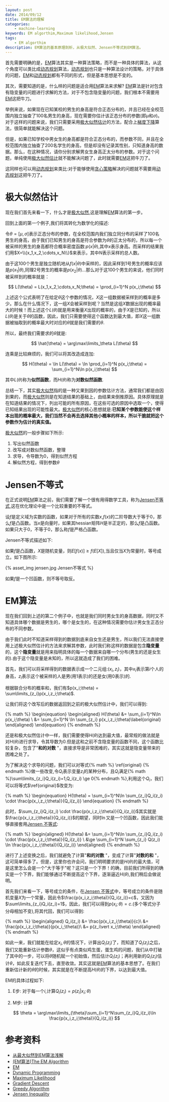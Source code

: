 ```yaml
---
layout: post
date: 2014/09/12
title: EM算法的理解
categories: 
    - machine-learning
keywords: EM algorthim,Maximum likelihood,Jensen
tags: 
    - EM algorthim
description: EM算法的基本原理剖析，从极大似然、Jensen不等式到EM算法。
---
```


首先需要明确的是，[EM][]算法其实是一种算法策略，而不是一种具体的算法，从这个角度可以类比成[动态规划][Dynamic programming]算法，[动态规划][Dynamic programming]也只是一种算法设计的策略，对于具体的问题，[EM][]和[动态规划][Dynamic programming]都有不同的形式，但是基本思想是不变的。

其次，需要知道的是，什么样的问题是适合用[EM][]算法来求解? [EM][]算法是针对包含有隐变量的问题进行求解的方法，对于不包含隐变量的问题，我们根本不需要用[EM][]这把牛刀。

举例来说，如果现在已知某校的男生的身高是符合正态分布的，并且已经在全校范围内独立抽查了100名男生的身高，现在需要你估计该正态分布的参数(即$\mu$和$\sigma$)。对于这样的问题来说，我们只需要采用[极大似然估计][Maximum Likelihood]的方法，配合上[梯度下降][Gradient Descent]算法，很简单就能解决这个问题。

但是，如果已知学校中男女生的身高都是符合正态分布的，而参数不同，并且在全校范围内独立抽查了200名学生的身高，但是却没有记录其性别，只知道身高的数据。那么，在这种情况，请你分别求解男女生身高正太分布的参数。对于这个问题，单纯使用[极大似然估计][Maximum Likelihood]就不能解决问题了，此时就需要[EM][]这把牛刀了。

这同样也可以用[动态规划][Dynamic Programming]来类比:对于能够使用[贪心策略][Greedy Algorithm]解决的问题就不需要用[动态规划][Dynamic Programming]这把牛刀了。


# 极大似然估计

现在我们首先来看一下，什么才是[极大似然][Maximum Likelihood],这是理解[EM][]算法的第一步。

回到上面的第一个例子,我们将其转化为数学化的描述:

令$\theta=[\mu,\sigma]$表示正态分布的参数，在全校范围内我们独立同分布的采样了100名男生的身高，由于我们已知男生的身高是符合参数为$\theta$的正太分布的，所以每一个被采样的男生的身高都符合概率密度函数:$p(x\vert \theta)$,其中$x$表示身高。而采样的结果我们用$X=\\{x_1,x_2,\cdots,x_N\\}$来表示，其中$N$表示采样的总人数。

由于这100个男生是独立随机地从$f(x\vert \theta)$中采样的，因此采样到1号男生的概率应该是$p(x_1\vert \theta)$,同理2号男生的概率是$p(x_2\vert \theta)$...那么对于这100个男生的来说，他们同时被采样到的概率就是：

$$
L(\theta) = L(x_1,x_2,\cdots,x_N;\theta) = \prod_{i=1}^N p(x_i;\theta)
$$

上述这个公式表明了在给定$\theta$这个参数的情况，$X$这一组数据被采样到的概率是多少。那么在什么情况下，这一组$X$会被采样到呢？当然是这组$X$数据出现的概率最大的时候！而上述这个$L(\theta)$就是用来衡量$X$出现的概率的，由于$X$是已知的，所以$L(\theta)$是关于$\theta$的函数，因此，我们只需要使得这个函数达到最大值，即$X$这一组数据被抽取到的概率最大时对应的$\theta$就是我们需要的$\theta$.

所以，最终我们需要求的$\theta$就是:

$$
\hat{\theta} = \arg\max\limits_\theta L(\theta)
$$

连乘是比较麻烦的，我们可以将其改造成连加:

$$
H(\theta) = \ln L(\theta) = \ln \prod_{i=1}^N p(x_i;\theta) = \sum_{i=1}^N\ln p(x_i;\theta)
$$

其中$L(\theta)$称为**似然函数**，而$H(\theta)$称为**对数似然函数**.

总结一下，其实[极大似然][Maximum Likelihood]指的是一种又果到因的参数估计方法，通常我们都是由因到果的，而[极大似然][Maximum Likelihood]则是在知道结果的基础上，由结果来倒推原因。具体原理就是在知道结果的情况下，列出可能的所有原因，在这些可选的原因中选取一个，使得已知结果出现的可能性最大。[极大似然][Maximum Likelihood]的核心思想就是:**已知某个参数能使这个样本出现的概率最大，我们当然不会再去选择其他小概率的样本，所以干脆就把这个参数作为估计的真实值。**

[极大似然][Maximum Likelihood]的一般步骤如下所示:

1. 写出似然函数
2. 改写成对数似然函数，整理
3. 求导，令导数为0，得到似然方程
4. 解似然方程，得到参数$\theta$

# Jensen不等式

在正式说明[EM][]算法之前，我们需要了解一个很有用得数学工具，称为[Jensen不等式][Jensen Inequality],这在优化理论中是一个比较重要的不等式。

设$f$是定义域为实数的函数，如果对于所有的实数$x$,$f(x)$的二阶导数大于等于0，那么$f$是凸函数。当$x$是向量时，如果其hessian矩阵$H$是半正定的，那么$f$是凸函数。如果只大于0，不等于0，那么称$f$是严格凸函数。

Jensen不等式描述如下:

如果$f$是凸函数，$X$是随机变量，则$E[f(x)] \ge f(E[X])$,当且仅当$X$为常量时，等号成立。如下图所示:

{% asset_img jensen.jpg Jensen不等式 %}

如果$f$是一个凹函数，则不等号取反。

# EM算法

现在我们回到上述的第二个例子中，也就是我们同时男女生的身高数据，同时又不知道具体哪个数据是男生的，哪个是女生的，在这种情况需要你估计男女生正态分布的不同参数。

由于我们此时不知道采样得到的数据到底来自女生还是男生，所以我们无法直接使用上述极大似然估计的方法来求解其参数，此时我们称这样的数据是包含**隐变量**的，这个**隐变量**就是用来指明具体的每一个数据来自哪一个分布(男生的还是女生的).由于这个隐变量是未知的，所以这就造成了我们的困难。

首先，我们可以将采样得到的数据表示成一个二元组:$(x_i,z_i)$，其中$x_i$表示第$i$个人的身高，$z_i$表示这个被采样的人是男(用1表示)的还是女(用0表示)的.

根据联合分布的概率和，我们有$p(x_i;\theta) = \sum\limits_{z_i}p(x_i,z_i;\theta)$.

让我们将这个改写后的数据返回到之前的极大似然估计中，我们可以得到:

{% math %}
\begin{equation}
\begin{aligned}
H(\theta) &= \sum_{i=1}^N\ln p(x_i;\theta) \\
&= \sum_{i=1}^N \ln \sum_{z_i} p(x_i,z_i;\theta)\label{original}
\end{aligned}
\end{equation}
{% endmath %}

还是和极大似然估计中一样，我们需要使得$H(\theta)$达到最大值，最常规的做法就是对$H(\theta)$进行求导，令其导数为0.但是这和之前不含隐变量的函数不同，这个函数比较复杂，包含了"**和的对数** "，直接求导是非常困难的，其实这就是隐变量带来的困难之处了。

为了解决这个求导的问题，我们可以对等式{% math %} \ref{original} {% endmath %}做一些改变,令$Q_i$表示变量$z_i$的某种分布，且$Q_i$满足{% math %}\sum\limits_{z_i}Q_i(z_i)=1,Q_i(z_i) \ge 0{% endmath %},利用这个$Q_i$，我们可以将等式$\ref{original}$改变为:

{% math %}
\begin{equation}
H(\theta) = \sum_{i=1}^N\ln \sum_{z_i}Q_i(z_i) \cdot \frac{p(x_i,z_i;\theta)}{Q_i(z_i)}
\end{equation}
{% endmath %}

此时，$\sum_{z_i}Q_i(z_i) \cdot \frac{p(x_i,z_i;\theta)}{Q_i(z_i)}$其实就是$\frac{p(x_i,z_i;\theta)}{Q_i(z_i)}$的期望，同时$\ln$又是一个凹函数，因此我们能够直接套用[Jensen 不等式][Jensen Inequality]:

{% math %}
\begin{aligned}
H(\theta) &= \sum_{i=1}^N\ln \sum_{z_i}Q_i(z_i) \cdot \frac{p(x_i,z_i;\theta)}{Q_i(z_i)} \\
&\ge \sum_{i=1}^N \sum_{z_i} Q(z_i) \ln \frac{p(x_i,z_i;\theta)}{Q_i(z_i)}
\end{aligned}
{% endmath %}

进行了上述变换之后，我们就避免了计算"**和的对数** "，变成了计算"**对数的和** "，这可简单得多了。但是，这里你也许会问，我们明明要求的是$H(\theta)$的最大值，可是这里怎么会是一个"大于等于"呢？这只是一个下界！的确，目前我们所得到的确实是一个下界，我们能够通过不断提高这个下界，逐渐逼近$H(\theta)$,我们稍后会做说明。

首先我们来看一下，等号成立的条件，在[Jensen 不等式][Jensen Inequality]中，等号成立的条件是随机变量$X$为一个常量，因此令$\frac{p(x_i,z_i;\theta)}{Q_i(z_i)}=c$，又因为$\sum\limits_{z_i}Q_i(z_i)=1$，因此，我们可以得到$p(x_i;\theta)=c$.(多个等式分子分母相加不变),将其代回，我们可以得到:

{% math %}
\begin{aligned}
Q_i(z_i) &= \frac{p(x_i,z_i;\theta)}{c}\\
&= \frac{p(x_i,z_i;\theta)}{p(x_i,;\theta)}\\
&= p(z_i\vert x_i;\theta)
\end{aligned}
{% endmath %}

如此一来，我们就能在给定$x_i,\theta$的情况下，计算出$Q_i(z_i)$了，而知道了$Q_i(z_i)$之后，我们又能重新估计参数$\theta$，这似乎有点类似鸡生蛋，蛋生鸡的问题，我们从中打破了其中的一步，可以将$\theta$随机赋一个初始值，然后估计$Q_i(z_i)$；再利用新的$Q_i(z_i)$估计$\theta$，如此反复迭代下去，直至收敛。其实这就是[EM][]算法的基本思想了。在我们重新估计新的$\theta$的时候，其实就是在不断提高$H(\theta)$的下界，以达到最大值。

EM的具体过程如下:

1. E步: 对于每一个$i$,计算$Q_i(z_i) = p(z_i\vert x_i;\theta)$

2. M步: 计算 

$$
\theta = \arg\max\limits_{\theta}\sum_{i=1}^N\sum_{z_i}Q_i(z_i)\ln \frac{p(x_i,z_i;\theta)}{Q_i(z_i)}
$$


# 参考资料

- [从最大似然到EM算法浅解](http://blog.csdn.net/zouxy09/article/details/8537620)
- [(EM算法)The EM Algorithm](http://www.cnblogs.com/jerrylead/archive/2011/04/06/2006936.html)
- [EM][]
- [Dynamic Programming][]
- [Maximum Likelihood][]
- [Gradient Descent][]
- [Greedy Algorithm][]
- [Jensen Inequality][]


[EM]: http://en.wikipedia.org/wiki/Expectation%E2%80%93maximization_algorithm

[Dynamic Programming]: http://en.wikipedia.org/wiki/Dynamic_programming

[Maximum Likelihood]: http://en.wikipedia.org/wiki/Maximum_likelihood

[Gradient Descent]: http://en.wikipedia.org/wiki/Gradient_descent

[Greedy Algorithm]: http://en.wikipedia.org/wiki/Greedy_algorithm

[Jensen Inequality]: http://en.wikipedia.org/wiki/Jensen%27s_inequality


